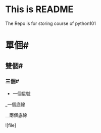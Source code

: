 This is README
=====
The Repo is for storing course of python101


# 單個#
## 雙個#
### 三個#


* 一個星號

_一個底線

__兩個底線

![file]
